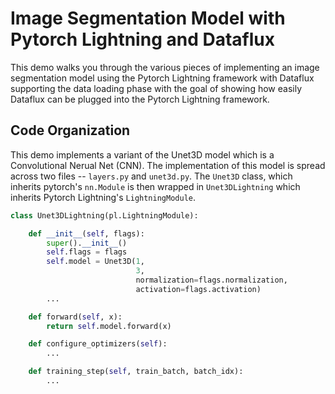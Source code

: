 <!-- Talk about code organization - what classes

Shift focus to how dataflux fits in the pytorch lightning way of things

How to run the code locally on a GPU/CPU machine
-->

# Image Segmentation Model with Pytorch Lightning and Dataflux

This demo walks you through the various pieces of implementing an image segmentation model using the 
Pytorch Lightning framework with Dataflux supporting the data loading phase with the goal of showing
how easily Dataflux can be plugged into the Pytorch Lightning framework.

## Code Organization

This demo implements a variant of the Unet3D model which is a Convolutional Nerual Net (CNN). The implementation of this model is spread across two files -- `layers.py` and `unet3d.py`.
The `Unet3D` class, which inherits pytorch's `nn.Module` is then wrapped in `Unet3DLightning` which inherits Pytorch Lightning's `LightningModule`.


```python
class Unet3DLightning(pl.LightningModule):

    def __init__(self, flags):
        super().__init__()
        self.flags = flags
        self.model = Unet3D(1,
                            3,
                            normalization=flags.normalization,
                            activation=flags.activation)
        ...

    def forward(self, x):
        return self.model.forward(x)

    def configure_optimizers(self):
        ...

    def training_step(self, train_batch, batch_idx):
        ...
```
